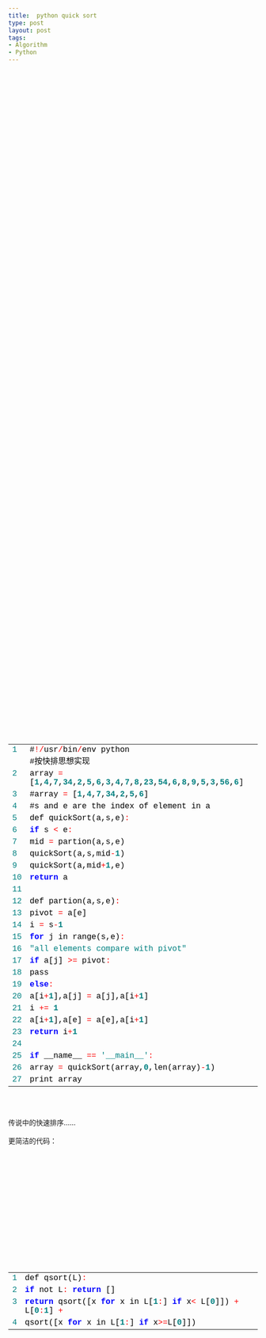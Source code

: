 ```yaml
---
title:  python quick sort
type: post
layout: post
tags: 
- Algorithm
- Python
---
```

<div style="font-size: 12px; line-height: 12px; font-family: courier new;"><br/><table style="width: 100%; border: 0px; padding: 0px;" cellspacing="0"><br/><tbody><br/><tr><br/><td style="color: teal;" valign="top">1</td><br/><td><span style="color: #000000;">#</span><span style="color: #ff0000;">!</span><span style="color: #ff0000;">/</span><span style="color: #000000;">usr</span><span style="color: #ff0000;">/</span><span style="color: #000000;">bin</span><span style="color: #ff0000;">/</span><span style="color: #000000;">env</span><span style="color: #000000;"> </span><span style="color: #000000;">python<br/><span style="color: #000000;">#按快排思想实现</span></span></td><br/></tr><br/><tr><br/><td style="color: teal;" valign="top">2</td><br/><td><span style="color: #000000;">array</span><span style="color: #000000;"> </span><span style="color: #ff0000;">=</span><span style="color: #000000;"> </span><span style="color: #000000;">[</span><strong><span style="color: #008080;">1</span></strong><span style="color: #000000;">,</span><strong><span style="color: #008080;">4</span></strong><span style="color: #000000;">,</span><strong><span style="color: #008080;">7</span></strong><span style="color: #000000;">,</span><strong><span style="color: #008080;">34</span></strong><span style="color: #000000;">,</span><strong><span style="color: #008080;">2</span></strong><span style="color: #000000;">,</span><strong><span style="color: #008080;">5</span></strong><span style="color: #000000;">,</span><strong><span style="color: #008080;">6</span></strong><span style="color: #000000;">,</span><strong><span style="color: #008080;">3</span></strong><span style="color: #000000;">,</span><strong><span style="color: #008080;">4</span></strong><span style="color: #000000;">,</span><strong><span style="color: #008080;">7</span></strong><span style="color: #000000;">,</span><strong><span style="color: #008080;">8</span></strong><span style="color: #000000;">,</span><strong><span style="color: #008080;">23</span></strong><span style="color: #000000;">,</span><strong><span style="color: #008080;">54</span></strong><span style="color: #000000;">,</span><strong><span style="color: #008080;">6</span></strong><span style="color: #000000;">,</span><strong><span style="color: #008080;">8</span></strong><span style="color: #000000;">,</span><strong><span style="color: #008080;">9</span></strong><span style="color: #000000;">,</span><strong><span style="color: #008080;">5</span></strong><span style="color: #000000;">,</span><strong><span style="color: #008080;">3</span></strong><span style="color: #000000;">,</span><strong><span style="color: #008080;">56</span></strong><span style="color: #000000;">,</span><strong><span style="color: #008080;">6</span></strong><span style="color: #000000;">]</span></td><br/></tr><br/><tr><br/><td style="color: teal;" valign="top">3</td><br/><td><span style="color: #000000;">#array</span><span style="color: #000000;"> </span><span style="color: #ff0000;">=</span><span style="color: #000000;"> </span><span style="color: #000000;">[</span><strong><span style="color: #008080;">1</span></strong><span style="color: #000000;">,</span><strong><span style="color: #008080;">4</span></strong><span style="color: #000000;">,</span><strong><span style="color: #008080;">7</span></strong><span style="color: #000000;">,</span><strong><span style="color: #008080;">34</span></strong><span style="color: #000000;">,</span><strong><span style="color: #008080;">2</span></strong><span style="color: #000000;">,</span><strong><span style="color: #008080;">5</span></strong><span style="color: #000000;">,</span><strong><span style="color: #008080;">6</span></strong><span style="color: #000000;">]</span></td><br/></tr><br/><tr><br/><td style="color: teal;" valign="top">4</td><br/><td><span style="color: #000000;">#s</span><span style="color: #000000;"> </span><span style="color: #000000;">and</span><span style="color: #000000;"> </span><span style="color: #000000;">e</span><span style="color: #000000;"> </span><span style="color: #000000;">are</span><span style="color: #000000;"> </span><span style="color: #000000;">the</span><span style="color: #000000;"> </span><span style="color: #000000;">index</span><span style="color: #000000;"> </span><span style="color: #000000;">of</span><span style="color: #000000;"> </span><span style="color: #000000;">element</span><span style="color: #000000;"> </span><span style="color: #000000;">in</span><span style="color: #000000;"> </span><span style="color: #000000;">a</span></td><br/></tr><br/><tr><br/><td style="color: teal;" valign="top">5</td><br/><td><span style="color: #000000;">def</span><span style="color: #000000;"> </span><span style="color: #000000;">quickSort(a,s,e)</span><span style="color: #ff0000;">:</span></td><br/></tr><br/><tr><br/><td style="color: teal;" valign="top">6</td><br/><td><span style="color: #000000;"> </span><strong><span style="color: #0000ff;">if</span></strong><span style="color: #000000;"> </span><span style="color: #000000;">s</span><span style="color: #000000;"> </span><span style="color: #ff0000;"><</span><span style="color: #000000;"> </span><span style="color: #000000;">e</span><span style="color: #ff0000;">:</span></td><br/></tr><br/><tr><br/><td style="color: teal;" valign="top">7</td><br/><td><span style="color: #000000;"> </span><span style="color: #000000;"> </span><span style="color: #000000;">mid</span><span style="color: #000000;"> </span><span style="color: #ff0000;">=</span><span style="color: #000000;"> </span><span style="color: #000000;">partion(a,s,e)</span></td><br/></tr><br/><tr><br/><td style="color: teal;" valign="top">8</td><br/><td><span style="color: #000000;"> </span><span style="color: #000000;"> </span><span style="color: #000000;">quickSort(a,s,mid</span><span style="color: #ff0000;">-</span><strong><span style="color: #008080;">1</span></strong><span style="color: #000000;">)</span></td><br/></tr><br/><tr><br/><td style="color: teal;" valign="top">9</td><br/><td><span style="color: #000000;"> </span><span style="color: #000000;"> </span><span style="color: #000000;">quickSort(a,mid</span><span style="color: #ff0000;">+</span><strong><span style="color: #008080;">1</span></strong><span style="color: #000000;">,e)</span></td><br/></tr><br/><tr><br/><td style="color: teal;" valign="top">10</td><br/><td><span style="color: #000000;"> </span><span style="color: #000000;"> </span><strong><span style="color: #0000ff;">return</span></strong><span style="color: #000000;"> </span><span style="color: #000000;">a</span></td><br/></tr><br/><tr><br/><td style="color: teal;" valign="top">11</td><br/><td></td><br/></tr><br/><tr><br/><td style="color: teal;" valign="top">12</td><br/><td><span style="color: #000000;">def</span><span style="color: #000000;"> </span><span style="color: #000000;">partion(a,s,e)</span><span style="color: #ff0000;">:</span></td><br/></tr><br/><tr><br/><td style="color: teal;" valign="top">13</td><br/><td><span style="color: #000000;"> </span><span style="color: #000000;">pivot</span><span style="color: #000000;"> </span><span style="color: #ff0000;">=</span><span style="color: #000000;"> </span><span style="color: #000000;">a[e]</span></td><br/></tr><br/><tr><br/><td style="color: teal;" valign="top">14</td><br/><td><span style="color: #000000;"> </span><span style="color: #000000;">i</span><span style="color: #000000;"> </span><span style="color: #ff0000;">=</span><span style="color: #000000;"> </span><span style="color: #000000;">s</span><span style="color: #ff0000;">-</span><strong><span style="color: #008080;">1</span></strong></td><br/></tr><br/><tr><br/><td style="color: teal;" valign="top">15</td><br/><td><span style="color: #000000;"> </span><strong><span style="color: #0000ff;">for</span></strong><span style="color: #000000;"> </span><span style="color: #000000;">j</span><span style="color: #000000;"> </span><span style="color: #000000;">in</span><span style="color: #000000;"> </span><span style="color: #000000;">range(s,e)</span><span style="color: #ff0000;">:</span></td><br/></tr><br/><tr><br/><td style="color: teal;" valign="top">16</td><br/><td><span style="color: #000000;"> </span><span style="color: #000000;"> </span><span style="color: #008080;">"</span><span style="color: #008080;">all</span><span style="color: #008080;"> </span><span style="color: #008080;">elements</span><span style="color: #008080;"> </span><span style="color: #008080;">compare</span><span style="color: #008080;"> </span><span style="color: #008080;">with</span><span style="color: #008080;"> </span><span style="color: #008080;">pivot</span><span style="color: #008080;">"</span></td><br/></tr><br/><tr><br/><td style="color: teal;" valign="top">17</td><br/><td><span style="color: #000000;"> </span><span style="color: #000000;"> </span><strong><span style="color: #0000ff;">if</span></strong><span style="color: #000000;"> </span><span style="color: #000000;">a[j]</span><span style="color: #000000;"> </span><span style="color: #ff0000;">></span><span style="color: #ff0000;">=</span><span style="color: #000000;"> </span><span style="color: #000000;">pivot</span><span style="color: #ff0000;">:</span></td><br/></tr><br/><tr><br/><td style="color: teal;" valign="top">18</td><br/><td><span style="color: #000000;"> </span><span style="color: #000000;"> </span><span style="color: #000000;"> </span><span style="color: #000000;">pass</span></td><br/></tr><br/><tr><br/><td style="color: teal;" valign="top">19</td><br/><td><span style="color: #000000;"> </span><span style="color: #000000;"> </span><strong><span style="color: #0000ff;">else</span></strong><span style="color: #ff0000;">:</span></td><br/></tr><br/><tr><br/><td style="color: teal;" valign="top">20</td><br/><td><span style="color: #000000;"> </span><span style="color: #000000;"> </span><span style="color: #000000;"> </span><span style="color: #000000;">a[i</span><span style="color: #ff0000;">+</span><strong><span style="color: #008080;">1</span></strong><span style="color: #000000;">],a[j]</span><span style="color: #000000;"> </span><span style="color: #ff0000;">=</span><span style="color: #000000;"> </span><span style="color: #000000;">a[j],a[i</span><span style="color: #ff0000;">+</span><strong><span style="color: #008080;">1</span></strong><span style="color: #000000;">]</span></td><br/></tr><br/><tr><br/><td style="color: teal;" valign="top">21</td><br/><td><span style="color: #000000;"> </span><span style="color: #000000;"> </span><span style="color: #000000;"> </span><span style="color: #000000;">i</span><span style="color: #000000;"> </span><span style="color: #ff0000;">+</span><span style="color: #ff0000;">=</span><span style="color: #000000;"> </span><strong><span style="color: #008080;">1</span></strong></td><br/></tr><br/><tr><br/><td style="color: teal;" valign="top">22</td><br/><td><span style="color: #000000;"> </span><span style="color: #000000;">a[i</span><span style="color: #ff0000;">+</span><strong><span style="color: #008080;">1</span></strong><span style="color: #000000;">],a[e]</span><span style="color: #000000;"> </span><span style="color: #ff0000;">=</span><span style="color: #000000;"> </span><span style="color: #000000;">a[e],a[i</span><span style="color: #ff0000;">+</span><strong><span style="color: #008080;">1</span></strong><span style="color: #000000;">]</span></td><br/></tr><br/><tr><br/><td style="color: teal;" valign="top">23</td><br/><td><span style="color: #000000;"> </span><strong><span style="color: #0000ff;">return</span></strong><span style="color: #000000;"> </span><span style="color: #000000;">i</span><span style="color: #ff0000;">+</span><strong><span style="color: #008080;">1</span></strong></td><br/></tr><br/><tr><br/><td style="color: teal;" valign="top">24</td><br/><td></td><br/></tr><br/><tr><br/><td style="color: teal;" valign="top">25</td><br/><td><strong><span style="color: #0000ff;">if</span></strong><span style="color: #000000;"> </span><span style="color: #000000;">__name__</span><span style="color: #000000;"> </span><span style="color: #ff0000;">=</span><span style="color: #ff0000;">=</span><span style="color: #000000;"> </span><span style="color: #008080;">'</span><span style="color: #008080;">__main__</span><span style="color: #008080;">'</span><span style="color: #ff0000;">:</span></td><br/></tr><br/><tr><br/><td style="color: teal;" valign="top">26</td><br/><td><span style="color: #000000;"> </span><span style="color: #000000;">array</span><span style="color: #000000;"> </span><span style="color: #ff0000;">=</span><span style="color: #000000;"> </span><span style="color: #000000;">quickSort(array,</span><strong><span style="color: #008080;">0</span></strong><span style="color: #000000;">,len(array)</span><span style="color: #ff0000;">-</span><strong><span style="color: #008080;">1</span></strong><span style="color: #000000;">)</span></td><br/></tr><br/><tr><br/><td style="color: teal;" valign="top">27</td><br/><td><span style="color: #000000;"> </span><span style="color: #000000;">print</span><span style="color: #000000;"> </span><span style="color: #000000;">array</span></td><br/></tr><br/></tbody><br/></table><br/></div><br/><div style="font-size: 12px; line-height: 12px; font-family: courier new;"></div><br/>传说中的快速排序……<br/><br/>更简洁的代码：<br/><div style="font-size: 12px; line-height: 12px; font-family: courier new;"><br/><table style="width: 100%; border: 0px; padding: 0px;" cellspacing="0"><br/><tbody><br/><tr><br/><td style="color: teal;" valign="top">1</td><br/><td><span style="color: #000000;">def</span><span style="color: #000000;"> </span><span style="color: #000000;">qsort(L)</span><span style="color: #ff0000;">:</span></td><br/></tr><br/><tr><br/><td style="color: teal;" valign="top">2</td><br/><td><span style="color: #000000;"> </span><span style="color: #000000;"> </span><span style="color: #000000;"> </span><strong><span style="color: #0000ff;">if</span></strong><span style="color: #000000;"> </span><span style="color: #000000;">not</span><span style="color: #000000;"> </span><span style="color: #000000;">L</span><span style="color: #ff0000;">:</span><span style="color: #000000;"> </span><strong><span style="color: #0000ff;">return</span></strong><span style="color: #000000;"> </span><span style="color: #000000;">[]</span></td><br/></tr><br/><tr><br/><td style="color: teal;" valign="top">3</td><br/><td><span style="color: #000000;"> </span><span style="color: #000000;"> </span><span style="color: #000000;"> </span><strong><span style="color: #0000ff;">return</span></strong><span style="color: #000000;"> </span><span style="color: #000000;">qsort([x</span><span style="color: #000000;"> </span><strong><span style="color: #0000ff;">for</span></strong><span style="color: #000000;"> </span><span style="color: #000000;">x</span><span style="color: #000000;"> </span><span style="color: #000000;">in</span><span style="color: #000000;"> </span><span style="color: #000000;">L[</span><strong><span style="color: #008080;">1</span></strong><span style="color: #ff0000;">:</span><span style="color: #000000;">]</span><span style="color: #000000;"> </span><strong><span style="color: #0000ff;">if</span></strong><span style="color: #000000;"> </span><span style="color: #000000;">x</span><span style="color: #ff0000;"><</span><span style="color: #000000;"> </span><span style="color: #000000;">L[</span><strong><span style="color: #008080;">0</span></strong><span style="color: #000000;">]])</span><span style="color: #000000;"> </span><span style="color: #ff0000;">+</span><span style="color: #000000;"> </span><span style="color: #000000;">L[</span><strong><span style="color: #008080;">0</span></strong><span style="color: #ff0000;">:</span><strong><span style="color: #008080;">1</span></strong><span style="color: #000000;">]</span><span style="color: #000000;"> </span><span style="color: #ff0000;">+</span><span style="color: #000000;"> </span><span style="color: #000000;"></span></td><br/></tr><br/><tr><br/><td style="color: teal;" valign="top">4</td><br/><td><span style="color: #000000;"> </span><span style="color: #000000;"> </span><span style="color: #000000;"> </span><span style="color: #000000;"> </span><span style="color: #000000;"> </span><span style="color: #000000;"> </span><span style="color: #000000;"> </span><span style="color: #000000;"> </span><span style="color: #000000;"> </span><span style="color: #000000;"> </span><span style="color: #000000;">qsort([x</span><span style="color: #000000;"> </span><strong><span style="color: #0000ff;">for</span></strong><span style="color: #000000;"> </span><span style="color: #000000;">x</span><span style="color: #000000;"> </span><span style="color: #000000;">in</span><span style="color: #000000;"> </span><span style="color: #000000;">L[</span><strong><span style="color: #008080;">1</span></strong><span style="color: #ff0000;">:</span><span style="color: #000000;">]</span><span style="color: #000000;"> </span><strong><span style="color: #0000ff;">if</span></strong><span style="color: #000000;"> </span><span style="color: #000000;">x</span><span style="color: #ff0000;">></span><span style="color: #ff0000;">=</span><span style="color: #000000;">L[</span><strong><span style="color: #008080;">0</span></strong><span style="color: #000000;">]])</span></td><br/></tr><br/></tbody><br/></table><br/></div>
